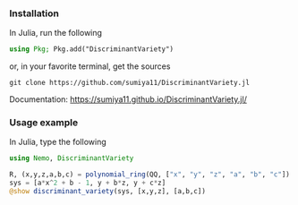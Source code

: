 
### Installation

In Julia, run the following

```julia
using Pkg; Pkg.add("DiscriminantVariety")
```

or, in your favorite terminal, get the sources

```
git clone https://github.com/sumiya11/DiscriminantVariety.jl
```

Documentation: https://sumiya11.github.io/DiscriminantVariety.jl/

### Usage example

In Julia, type the following

```julia
using Nemo, DiscriminantVariety

R, (x,y,z,a,b,c) = polynomial_ring(QQ, ["x", "y", "z", "a", "b", "c"])
sys = [a*x^2 + b - 1, y + b*z, y + c*z]
@show discriminant_variety(sys, [x,y,z], [a,b,c])
```

